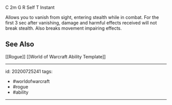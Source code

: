 
C 2m
G 
R Self
T Instant

Allows you to vanish from sight, entering stealth while in combat. For the first 3 sec after vanishing, damage and harmful effects received will not break stealth. Also breaks movement impairing effects.

## See Also
[[Rogue]]
[[World of Warcraft Ability Template]]

---

id: 20200725241
tags:
 - #worldofwarcraft
 - #rogue
 - #ability

---